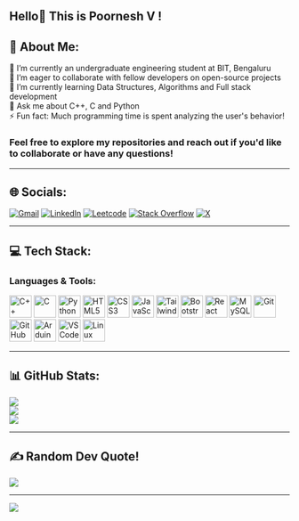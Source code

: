 ## Hello👋 This is Poornesh V !

## 💫 About Me:
🔭 I’m currently an undergraduate engineering student at BIT, Bengaluru<br>🤝 I’m eager to collaborate with fellow developers on open-source projects <br>🌱 I’m currently learning Data Structures, Algorithms and Full stack development<br>💬 Ask me about C++, C and Python <br>⚡ Fun fact: Much programming time is spent analyzing the user's behavior!<br>
### Feel free to explore my repositories and reach out if you'd like to collaborate or have any questions!
<hr>

## 🌐 Socials:
[![Gmail](https://img.shields.io/badge/Gmail-%230077B5.svg?logo=Gmail&logoColor=white)](mailto:poorneshv.2003@gmail.com)
[![LinkedIn](https://img.shields.io/badge/LinkedIn-%230077B5.svg?logo=linkedin&logoColor=white)](https://linkedin.com/in/poorneshv) 
[![Leetcode](https://img.shields.io/badge/Leetcode-%230077B5.svg?logo=leetcode&logoColor=white)](https://leetcode.com/u/poornesh__v/)
[![Stack Overflow](https://img.shields.io/badge/-Stackoverflow-FE7A16?logo=stack-overflow&logoColor=white)](https://stackoverflow.com/users/25344647) 
[![X](https://img.shields.io/badge/X-black.svg?logo=X&logoColor=white)](https://x.com/PoorneshV2) 
<hr>

## 💻 Tech Stack:
### Languages & Tools:  
<p align="left">
  <img src="https://cdn.jsdelivr.net/gh/devicons/devicon/icons/cplusplus/cplusplus-original.svg" alt="C++" width="40" height="40"/>
  <img src="https://cdn.jsdelivr.net/gh/devicons/devicon/icons/c/c-original.svg" alt="C" width="40" height="40"/>
  <img src="https://cdn.jsdelivr.net/gh/devicons/devicon/icons/python/python-original.svg" alt="Python" width="40" height="40"/>
  <img src="https://cdn.jsdelivr.net/gh/devicons/devicon/icons/html5/html5-original.svg" alt="HTML5" width="40" height="40"/>
  <img src="https://cdn.jsdelivr.net/gh/devicons/devicon/icons/css3/css3-original.svg" alt="CSS3" width="40" height="40"/>
  <img src="https://cdn.jsdelivr.net/gh/devicons/devicon/icons/javascript/javascript-original.svg" alt="JavaScript" width="40" height="40"/>
  <img src="https://cdn.jsdelivr.net/gh/devicons/devicon/icons/tailwindcss/tailwindcss-original.svg" alt="TailwindCSS" width="40" height="40"/>
  <img src="https://cdn.jsdelivr.net/gh/devicons/devicon/icons/bootstrap/bootstrap-original.svg" alt="Bootstrap" width="40" height="40"/>
  <img src="https://cdn.jsdelivr.net/gh/devicons/devicon/icons/react/react-original.svg" alt="React" width="40" height="40"/>
  <img src="https://cdn.jsdelivr.net/gh/devicons/devicon/icons/mysql/mysql-original.svg" alt="MySQL" width="40" height="40"/>
  <img src="https://cdn.jsdelivr.net/gh/devicons/devicon/icons/git/git-original.svg" alt="Git" width="40" height="40"/> 
  <img src="https://cdn.jsdelivr.net/gh/devicons/devicon/icons/github/github-original.svg" alt="GitHub" width="40" height="40"/>
  <img src="https://cdn.jsdelivr.net/gh/devicons/devicon/icons/arduino/arduino-original.svg" alt="Arduino" width="40" height="40"/>
  <img src="https://cdn.jsdelivr.net/gh/devicons/devicon/icons/vscode/vscode-original.svg" alt="VS Code" width="40" height="40"/>
  <img src="https://cdn.jsdelivr.net/gh/devicons/devicon/icons/linux/linux-original.svg" alt="Linux" width="40" height="40"/>
</p>
<hr>

## 📊 GitHub Stats:
![](https://github-readme-stats.vercel.app/api?username=POORNESH-V&theme=prussian&hide_border=false&include_all_commits=false&count_private=false)<br/>
![](https://github-readme-streak-stats.herokuapp.com/?user=POORNESH-V&theme=prussian&hide_border=false)<br/>
![](https://github-readme-stats.vercel.app/api/top-langs/?username=POORNESH-V&theme=prussian&hide_border=false&include_all_commits=false&count_private=false&layout=compact)

<hr>

## ✍️ Random Dev Quote!
![](https://quotes-github-readme.vercel.app/api?type=horizontal&theme=tokyonight)

---
[![](https://visitcount.itsvg.in/api?id=POORNESH-V&icon=2&color=1)](https://visitcount.itsvg.in)

<!-- Proudly created with GPRM ( https://gprm.itsvg.in ) -->
